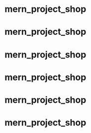 # mern_project_shop
# mern_project_shop
# mern_project_shop
# mern_project_shop
# mern_project_shop
# mern_project_shop
